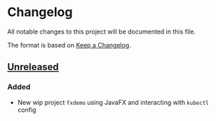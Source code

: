 # Changelog
All notable changes to this project will be documented in this file.

The format is based on [Keep a Changelog](https://keepachangelog.com/en/1.0.0/).

## [Unreleased]

### Added

- New wip project `fxdemo` using JavaFX and interacting with `kubectl` config


[Unreleased]: https://github.com/ngeor/java/compare/de1995bf9f08557e9c1a0a0b0723411697407cf1...HEAD
